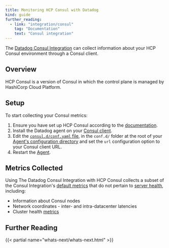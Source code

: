 ```yaml
---
title: Monitoring HCP Consul with Datadog
kind: guide
further_reading:
  - link: "integration/consul"
    tag: "Documentation"
    text: "Consul integration"
---
```



The [Datadog Consul Integration][1] can collect information about your HCP Consul environment through a Consul client.

## Overview

HCP Consul is a version of Consul in which the control plane is managed by HashiCorp Cloud Platform. 

## Setup 

To start collecting your Consul metrics:
1. Ensure you have set up HCP Consul according to the [documentation][2].
2. Install the Datadog agent on your [Consul client][3].
3. Edit the [`consul.d/conf.yaml` file][4], in the `conf.d/` folder at the root of your [Agent's configuration directory][9] and set the `url` configuration option to your Consul client URL.
5. Restart the [Agent][5].

## Metrics Collected 

Using The Datadog Consul Integration with HCP Consul collects a subset of the Consul Integration's [default metrics][6] that do not pertain to [server health][7], including:   
- Information about Consul nodes
- Network coordinates - inter- and intra-datacenter latencies
- Cluster health [metrics][8]

## Further Reading

{{< partial name="whats-next/whats-next.html" >}}

[1]: /integrations/consul/?tab=host
[2]: https://learn.hashicorp.com/tutorials/cloud/consul-introduction?in=consul/cloud-get-started
[3]: https://learn.hashicorp.com/tutorials/cloud/consul-client-virtual-machines?in=consul/cloud-get-started
[4]: https://github.com/DataDog/integrations-core/blob/master/consul/datadog_checks/consul/data/conf.yaml.example
[5]: /agent/guide/agent-commands/#start-stop-and-restart-the-agent
[6]: /integrations/consul/?tab=host#metrics
[7]: https://www.consul.io/docs/agent/telemetry#server-health
[8]: https://www.consul.io/docs/agent/telemetry#cluster-health
[9]: /agent/guide/agent-configuration-files/?tab=agentv6v7#agent-configuration-directory
